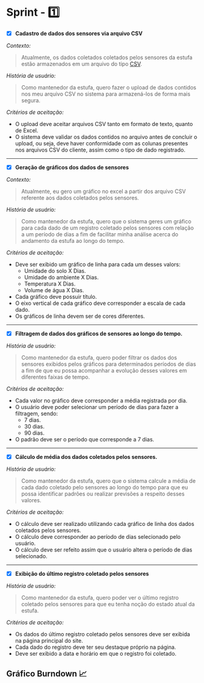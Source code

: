 # Sprint - 1️⃣ 

- [x] **Cadastro de dados dos sensores via arquivo CSV**

*Contexto:*

> Atualmente, os dados coletados coletados pelos sensores da estufa estão armazenados em um arquivo do tipo [CSV](https://www.freecodecamp.org/portuguese/news/o-que-e-um-arquivo-csv-e-como-abrir-esse-formato-de-arquivo/).

*História de usuário:*

> Como mantenedor da estufa, quero fazer o upload de dados contidos nos meu arquivo CSV no sistema para armazená-los de forma mais segura.

*Critérios de aceitação:*

- O upload deve aceitar arquivos CSV tanto em formato de texto, quanto de Excel.
- O sistema deve validar os dados contidos no arquivo antes de concluir o upload, ou seja, deve haver conformidade com as colunas presentes nos arquivos CSV do cliente, assim como o tipo de dado registrado.

---

- [x] **Geração de gráficos dos dados de sensores**

*Contexto:*

> Atualmente, eu gero um gráfico no excel a partir dos arquivo CSV referente aos dados coletados pelos sensores.

*História de usuário:*

> Como mantenedor da estufa, quero que o sistema geres um gráfico para cada dado de um registro coletado pelos sensores com relação a um período de dias a fim de facilitar minha análise acerca do andamento da estufa ao longo do tempo.

*Critérios de aceitação:*

- Deve ser exibido um gráfico de linha para cada um desses valors:
  - Umidade do solo X Dias.
  - Umidade do ambiente X Dias.
  - Temperatura X Dias.
  - Volume de água  X Dias.
- Cada gráfico deve possuir título.
- O eixo vertical de cada gráfico deve corresponder a escala de cada dado.
- Os gráficos de linha devem ser de cores diferentes.

---

- [x] **Filtragem de dados dos gráficos de sensores ao longo do tempo.**

*História de usuário:*

> Como mantenedor da estufa, quero poder filtrar os dados dos sensores exibidos pelos gráficos para determinados períodos de dias a fim de que eu possa acompanhar a evolução desses valores em diferentes faixas de tempo.

*Critérios de aceitação:*

- Cada valor no gráfico deve corresponder a média registrada por dia.
- O usuário deve poder selecionar um período de dias para fazer a filtragem, sendo:
  - 7 dias.
  - 30 dias.
  - 90 dias.
- O padrão deve ser o período que corresponde a 7 dias.

---

- [x] **Cálculo de média dos dados coletados pelos sensores.**

*História de usuário:*

> Como mantenedor da estufa, quero que o sistema calcule a média de cada dado coletado pelo sensores ao longo do tempo para que eu possa identificar padrões ou realizar previsões a respeito desses valores.

*Critérios de aceitação:*

- O cálculo deve ser realizado utilizando cada gráfico de linha dos dados coletados pelos sensores.
- O cálculo deve corresponder ao período de dias selecionado pelo usuário.
- O cálculo deve ser refeito assim que o usuário altera o período de dias selecionado.

---

- [x] **Exibição do último registro coletado pelos sensores**

*História de usuário:*

> Como mantenedor da estufa, quero poder ver o último registro coletado pelos sensores para que eu tenha noção do estado atual da estufa.

*Critérios de aceitação:*

- Os dados do último registro coletado pelos sensores deve ser exibida na página principal do site.
- Cada dado do registro deve ter seu destaque próprio na página.
- Deve ser exibido a data e horário em que o registro foi coletado.

## Gráfico Burndown 📈